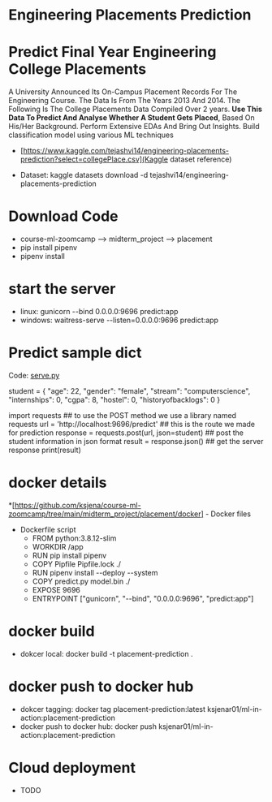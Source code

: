 # Engineering Placements Prediction
# Predict Final Year Engineering College Placements

A University Announced Its On-Campus Placement Records For The Engineering Course. The Data Is From The Years 2013 And 2014.
The Following Is The College Placements Data Compiled Over 2 years. **Use This Data To Predict And Analyse Whether A Student Gets Placed**, Based On His/Her Background.
Perform Extensive EDAs And Bring Out Insights.
Build classification model using various ML techniques

* [https://www.kaggle.com/tejashvi14/engineering-placements-prediction?select=collegePlace.csv](Kaggle dataset reference)

* Dataset: kaggle datasets download -d tejashvi14/engineering-placements-prediction

# Download Code
* course-ml-zoomcamp --> midterm_project --> placement
* pip install pipenv
* pipenv install

# start the server
* linux: gunicorn --bind 0.0.0.0:9696 predict:app
* windows: waitress-serve --listen=0.0.0.0:9696 predict:app

# Predict sample dict
Code: [serve.py](serve.py)

student = {
    "age": 22,
    "gender": "female",
    "stream": "computerscience",
    "internships": 0,
    "cgpa": 8,
    "hostel": 0,
    "historyofbacklogs": 0
}

import requests ## to use the POST method we use a library named requests
url = 'http://localhost:9696/predict' ## this is the route we made for prediction
response = requests.post(url, json=student) ## post the student information in json format
result = response.json() ## get the server response
print(result)

# docker details
*[https://github.com/ksjena/course-ml-zoomcamp/tree/main/midterm_project/placement/docker] - Docker files

* Dockerfile script
	* FROM python:3.8.12-slim
	* WORKDIR /app
	* RUN pip install pipenv
	* COPY Pipfile Pipfile.lock ./
	* RUN pipenv install --deploy --system
	* COPY predict.py model.bin ./
	* EXPOSE 9696
	* ENTRYPOINT ["gunicorn", "--bind", "0.0.0.0:9696", "predict:app"]

# docker build
* dokcer local: docker build -t placement-prediction .

# docker push to docker hub
* dokcer tagging: docker tag placement-prediction:latest ksjenar01/ml-in-action:placement-prediction
* docker push to docker hub: docker push ksjenar01/ml-in-action:placement-prediction

# Cloud deployment
* TODO
